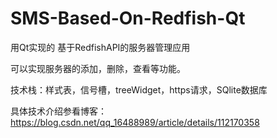 # SMS-Based-On-Redfish-Qt

用Qt实现的 基于RedfishAPI的服务器管理应用

可以实现服务器的添加，删除，查看等功能。

技术栈：样式表，信号槽，treeWidget，https请求，SQlite数据库

具体技术介绍参看博客：https://blog.csdn.net/qq_16488989/article/details/112170358
